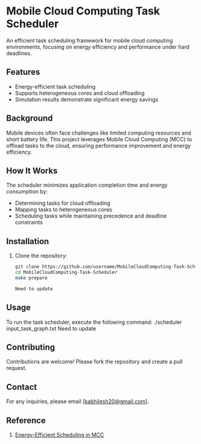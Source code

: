 # Mobile Cloud Computing Task Scheduler
An efficient task scheduling framework for mobile cloud computing environments, focusing on energy efficiency and performance under hard deadlines.

## Features
- Energy-efficient task scheduling
- Supports heterogeneous cores and cloud offloading
- Simulation results demonstrate significant energy savings

## Background
Mobile devices often face challenges like limited computing resources and short battery life. This project leverages Mobile Cloud Computing (MCC) to offload tasks to the cloud, ensuring performance improvement and energy efficiency.

## How It Works
The scheduler minimizes application completion time and energy consumption by:
- Determining tasks for cloud offloading
- Mapping tasks to heterogeneous cores
- Scheduling tasks while maintaining precedence and deadline constraints

## Installation
1. Clone the repository:
   ```bash
   git clone https://github.com/username/MobileCloudComputing-Task-Scheduler.git
   cd MobileCloudComputing-Task-Scheduler
   make prepare

   Need to update

## Usage
To run the task scheduler, execute the following command:
./scheduler input_task_graph.txt
Need to update

## Contributing
Contributions are welcome! Please fork the repository and create a pull request.

## Contact
For any inquiries, please email [kabhilesh20@gmail.com].

## Reference
1. [Energy-Efficient Scheduling in MCC](https://ieeexplore.ieee.org/document/6973741)




